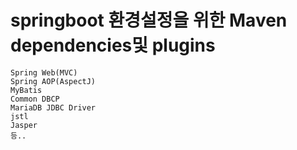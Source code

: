 # springboot 환경설정을 위한 Maven dependencies및 plugins
    Spring Web(MVC)
    Spring AOP(AspectJ)
    MyBatis
    Common DBCP
    MariaDB JDBC Driver
    jstl
    Jasper
    등..
